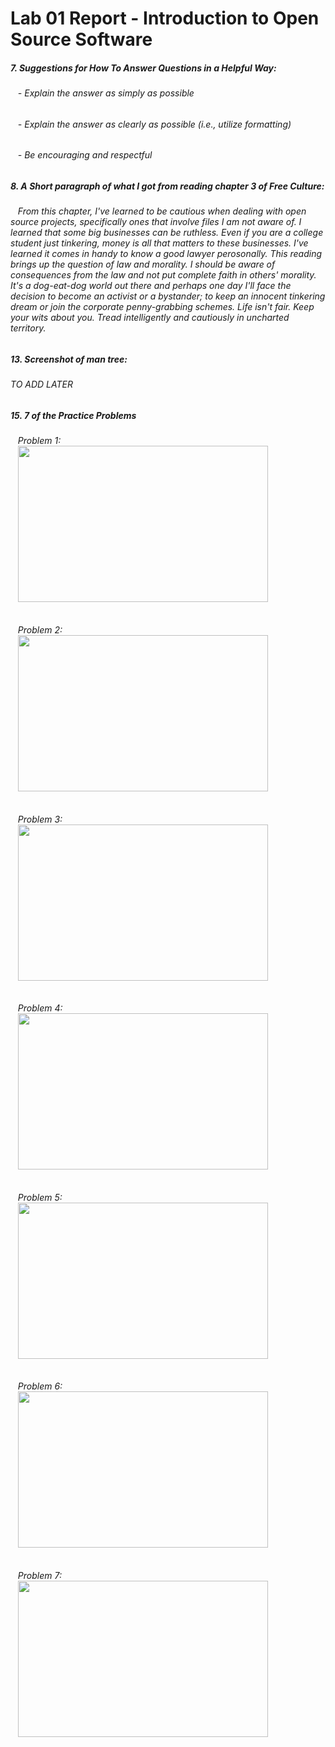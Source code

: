 # Lab 01 Report - Introduction to Open Source Software
##### 7. Suggestions for How To Answer Questions in a Helpful Way:
###### &nbsp;&nbsp; - Explain the answer as simply as possible
###### &nbsp;&nbsp; - Explain the answer as clearly as possible (i.e., utilize formatting)
###### &nbsp;&nbsp; - Be encouraging and respectful
##### 8. A Short paragraph of what I got from reading chapter 3 of Free Culture:
###### &nbsp;&nbsp; From this chapter, I've learned to be cautious when dealing with open source projects, specifically ones that involve files I am not aware of. I learned that some big businesses can be ruthless. Even if you are a college student just tinkering, money is all that matters to these businesses. I've learned it comes in handy to know a good lawyer perosonally. This reading brings up the question of law and morality. I should be aware of consequences from the law and not put complete faith in others' morality. It's a dog-eat-dog world out there and perhaps one day I'll face the decision to become an activist or a bystander; to keep an innocent tinkering dream or join the corporate penny-grabbing schemes. Life isn't fair. Keep your wits about you. Tread intelligently and cautiously in uncharted territory.
##### 13. Screenshot of man tree:
###### TO ADD LATER
##### 15. 7 of the Practice Problems
###### &nbsp;&nbsp; Problem 1: <br /> &nbsp;&nbsp; <img src="https://github.com/barnesv17/oss-repo-template/blob/master/15_1.jpg" width = "400" height = "250">
###### &nbsp;&nbsp; Problem 2: <br /> &nbsp;&nbsp; <img src="https://github.com/barnesv17/oss-repo-template/blob/master/15_2.jpg" width = "400" height = "250">
###### &nbsp;&nbsp; Problem 3: <br /> &nbsp;&nbsp; <img src="https://github.com/barnesv17/oss-repo-template/blob/master/15_3.jpg" width = "400" height = "250">
###### &nbsp;&nbsp; Problem 4: <br /> &nbsp;&nbsp; <img src="https://github.com/barnesv17/oss-repo-template/blob/master/15_4.jpg" width = "400" height = "250">
###### &nbsp;&nbsp; Problem 5: <br /> &nbsp;&nbsp; <img src="https://github.com/barnesv17/oss-repo-template/blob/master/15_5.jpg" width = "400" height = "250">
###### &nbsp;&nbsp; Problem 6: <br /> &nbsp;&nbsp; <img src="https://github.com/barnesv17/oss-repo-template/blob/master/15_6.jpg" width = "400" height = "250">
###### &nbsp;&nbsp; Problem 7: <br /> &nbsp;&nbsp; <img src="https://github.com/barnesv17/oss-repo-template/blob/master/15_7.jpg" width = "400" height = "250">
